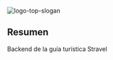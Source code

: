 ![logo-top-slogan](https://github.com/KFuee/stravel/blob/main/src/assets/images/logos/slogan.png?raw=true)

## Resumen

Backend de la guía turística Stravel
